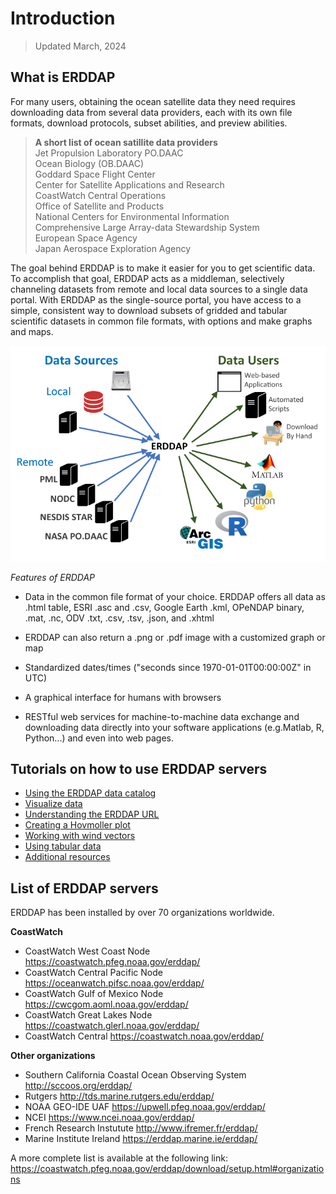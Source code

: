# Introduction
> Updated March, 2024

## What is ERDDAP

For many users, obtaining the ocean satellite data they need requires downloading data from several data providers, each with its own file formats, download protocols, subset abilities, and preview abilities.
   
> **A short list of ocean satillite data providers**   
Jet Propulsion Laboratory PO.DAAC  
Ocean Biology (OB.DAAC)  
Goddard Space Flight Center  
Center for Satellite Applications and Research  
CoastWatch Central Operations  
Office of Satellite and Products  
National Centers for Environmental Information  
Comprehensive Large Array-data Stewardship System  
European Space Agency  
Japan Aerospace Exploration Agency   


The goal behind ERDDAP is to make it easier for you to get scientific data. To accomplish that goal, ERDDAP acts as a middleman, selectively channeling datasets from remote and local data sources to a single data portal. With ERDDAP as the single-source portal, you have access to a simple, consistent way to download subsets of gridded and tabular scientific datasets in common file formats, with options and make graphs and maps.

 ![Schematic of ERDDAP functionality](images/erddap.png) 

*Features of ERDDAP*  

* Data in the common file format of your choice. ERDDAP offers all data as .html table, ESRI .asc and .csv, Google Earth .kml, OPeNDAP binary, .mat, .nc, ODV .txt, .csv, .tsv, .json, and .xhtml  

* ERDDAP can also return a .png or .pdf image with a customized graph or map  

* Standardized  dates/times ("seconds since 1970-01-01T00:00:00Z" in UTC)  

* A graphical interface for humans with browsers   

* RESTful web services for machine-to-machine data exchange and downloading data directly into your software applications (e.g.Matlab, R, Python...) and even into web pages.

## Tutorials on how to use ERDDAP servers  
* [Using the ERDDAP data catalog](lessons/02-Catalog.md)  
* [Visualize data](lessons/03-Visualize.md)  
* [Understanding the ERDDAP URL](lessons/04-Erddapurl.md)  
* [Creating a Hovmoller plot](lessons/05-Hovmoller.md)  
* [Working with wind vectors](lessons/06-Vectors.md)  
* [Using tabular data](lessons/07-Tabledap.md)  
* [Additional resources](lessons//08-Resources.md)   

## List of ERDDAP servers  

ERDDAP has been installed by over 70 organizations worldwide.  

__CoastWatch__  

* CoastWatch West Coast Node https://coastwatch.pfeg.noaa.gov/erddap/
* CoastWatch Central Pacific Node https://oceanwatch.pifsc.noaa.gov/erddap/
* CoastWatch Gulf of Mexico Node https://cwcgom.aoml.noaa.gov/erddap/
* CoastWatch Great Lakes Node https://coastwatch.glerl.noaa.gov/erddap/
* CoastWatch Central https://coastwatch.noaa.gov/erddap/  

__Other organizations__  

* Southern California Coastal Ocean Observing System http://sccoos.org/erddap/
* Rutgers http://tds.marine.rutgers.edu/erddap/
* NOAA GEO-IDE UAF https://upwell.pfeg.noaa.gov/erddap/
* NCEI https://www.ncei.noaa.gov/erddap/
* French Research Instutute http://www.ifremer.fr/erddap/
* Marine Institute Ireland https://erddap.marine.ie/erddap/  

A more complete list is available at the following link:  
https://coastwatch.pfeg.noaa.gov/erddap/download/setup.html#organizations  



